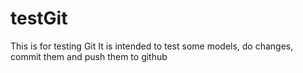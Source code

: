 # testGit
This is for testing Git
It is intended to test some models, do changes, commit them and push them to github
